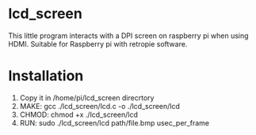 # lcd_screen
This little program interacts with a DPI screen on raspberry pi when using HDMI. Suitable for Raspberry pi with retropie software. 

# Installation
1. Copy it in /home/pi/lcd_screen direcrtory
2. MAKE: gcc ./lcd_screen/lcd.c -o ./lcd_screen/lcd
3. CHMOD: chmod +x ./lcd_screen/lcd
4. RUN: sudo ./lcd_screen/lcd path/file.bmp usec_per_frame
